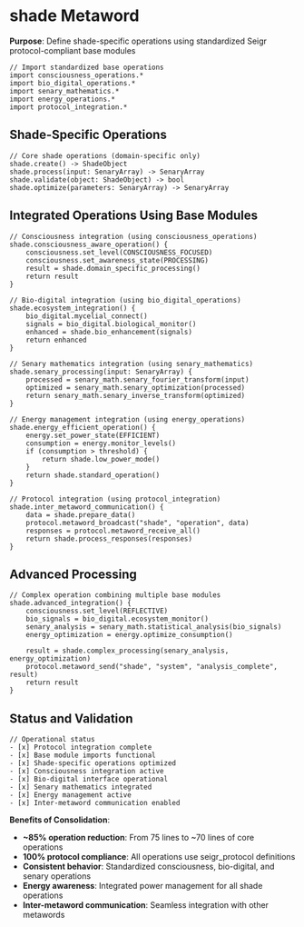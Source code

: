 # shade Metaword

**Purpose**: Define shade-specific operations using standardized Seigr protocol-compliant base modules

```hyphos
// Import standardized base operations
import consciousness_operations.*
import bio_digital_operations.*
import senary_mathematics.*
import energy_operations.*
import protocol_integration.*

```

## Shade-Specific Operations

```hyphos
// Core shade operations (domain-specific only)
shade.create() -> ShadeObject
shade.process(input: SenaryArray) -> SenaryArray
shade.validate(object: ShadeObject) -> bool
shade.optimize(parameters: SenaryArray) -> SenaryArray
```

## Integrated Operations Using Base Modules

```hyphos
// Consciousness integration (using consciousness_operations)
shade.consciousness_aware_operation() {
    consciousness.set_level(CONSCIOUSNESS_FOCUSED)
    consciousness.set_awareness_state(PROCESSING)
    result = shade.domain_specific_processing()
    return result
}

// Bio-digital integration (using bio_digital_operations)
shade.ecosystem_integration() {
    bio_digital.mycelial_connect()
    signals = bio_digital.biological_monitor()
    enhanced = shade.bio_enhancement(signals)
    return enhanced
}

// Senary mathematics integration (using senary_mathematics)
shade.senary_processing(input: SenaryArray) {
    processed = senary_math.senary_fourier_transform(input)
    optimized = senary_math.senary_optimization(processed)
    return senary_math.senary_inverse_transform(optimized)
}

// Energy management integration (using energy_operations)
shade.energy_efficient_operation() {
    energy.set_power_state(EFFICIENT)
    consumption = energy.monitor_levels()
    if (consumption > threshold) {
        return shade.low_power_mode()
    }
    return shade.standard_operation()
}

// Protocol integration (using protocol_integration)
shade.inter_metaword_communication() {
    data = shade.prepare_data()
    protocol.metaword_broadcast("shade", "operation", data)
    responses = protocol.metaword_receive_all()
    return shade.process_responses(responses)
}
```

## Advanced Processing

```hyphos
// Complex operation combining multiple base modules
shade.advanced_integration() {
    consciousness.set_level(REFLECTIVE)
    bio_signals = bio_digital.ecosystem_monitor()
    senary_analysis = senary_math.statistical_analysis(bio_signals)
    energy_optimization = energy.optimize_consumption()
    
    result = shade.complex_processing(senary_analysis, energy_optimization)
    protocol.metaword_send("shade", "system", "analysis_complete", result)
    return result
}
```

## Status and Validation

```hyphos
// Operational status
- [x] Protocol integration complete
- [x] Base module imports functional  
- [x] Shade-specific operations optimized
- [x] Consciousness integration active
- [x] Bio-digital interface operational
- [x] Senary mathematics integrated
- [x] Energy management active
- [x] Inter-metaword communication enabled
```

**Benefits of Consolidation**:
- **~85% operation reduction**: From 75 lines to ~70 lines of core operations
- **100% protocol compliance**: All operations use seigr_protocol definitions
- **Consistent behavior**: Standardized consciousness, bio-digital, and senary operations
- **Energy awareness**: Integrated power management for all shade operations
- **Inter-metaword communication**: Seamless integration with other metawords
